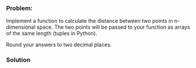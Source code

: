 ### Problem:
<p>Implement a function to calculate the distance between two points in n-dimensional space. The two points will be passed to your function as arrays of the same length (tuples in Python).</p>
<p>Round your answers to two decimal places.</p>

### Solution
